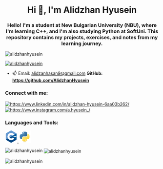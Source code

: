 <h1 align="center">Hi 👋, I'm Alidzhan Hyusein</h1>
<h3 align="center">Hello! I'm a student at New Bulgarian University (NBU), where I'm learning C++, and I'm also studying Python at SoftUni. This repository contains my projects, exercises, and notes from my learning journey.</h3>

<p align="left"> <img src="https://komarev.com/ghpvc/?username=alidzhanhyusein&label=Profile%20views&color=0e75b6&style=flat" alt="alidzhanhyusein" /> </p>

<p align="left"> <a href="https://github.com/ryo-ma/github-profile-trophy"><img src="https://github-profile-trophy.vercel.app/?username=alidzhanhyusein" alt="alidzhanhyusein" /></a> </p>

- 📫 Email: alidzanhasan9@gmail.com **GitHub: https://github.com/AlidzhanHyusein**

<h3 align="left">Connect with me:</h3>
<p align="left">
<a href="https://linkedin.com/in/https://www.linkedin.com/in/alidzhan-hyusein-6aa03b262/" target="blank"><img align="center" src="https://raw.githubusercontent.com/rahuldkjain/github-profile-readme-generator/master/src/images/icons/Social/linked-in-alt.svg" alt="https://www.linkedin.com/in/alidzhan-hyusein-6aa03b262/" height="30" width="40" /></a>
<a href="https://instagram.com/https://www.instagram.com/a.hyusein_/" target="blank"><img align="center" src="https://raw.githubusercontent.com/rahuldkjain/github-profile-readme-generator/master/src/images/icons/Social/instagram.svg" alt="https://www.instagram.com/a.hyusein_/" height="30" width="40" /></a>
</p>

<h3 align="left">Languages and Tools:</h3>
<p align="left"> <a href="https://www.w3schools.com/cpp/" target="_blank" rel="noreferrer"> <img src="https://raw.githubusercontent.com/devicons/devicon/master/icons/cplusplus/cplusplus-original.svg" alt="cplusplus" width="40" height="40"/> </a> <a href="https://www.python.org" target="_blank" rel="noreferrer"> <img src="https://raw.githubusercontent.com/devicons/devicon/master/icons/python/python-original.svg" alt="python" width="40" height="40"/> </a> </p>

<p><img align="left" src="https://github-readme-stats.vercel.app/api/top-langs?username=alidzhanhyusein&show_icons=true&locale=en&layout=compact" alt="alidzhanhyusein" /></p>

<p>&nbsp;<img align="center" src="https://github-readme-stats.vercel.app/api?username=alidzhanhyusein&show_icons=true&locale=en" alt="alidzhanhyusein" /></p>

<p><img align="center" src="https://github-readme-streak-stats.herokuapp.com/?user=alidzhanhyusein&" alt="alidzhanhyusein" /></p>
